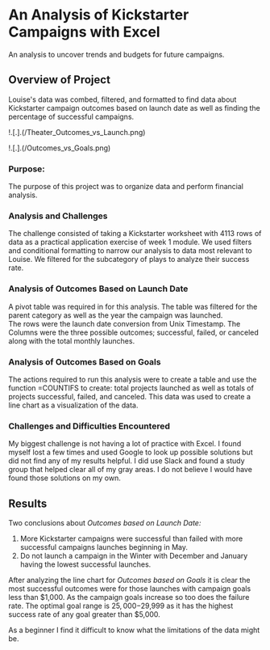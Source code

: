 # An Analysis of Kickstarter Campaigns with Excel

An analysis to uncover trends and budgets for future campaigns.

## Overview of Project

Louise's data was combed, filtered, and formatted to find data about Kickstarter campaign outcomes 
based on launch date as well as finding the percentage of successful campaigns. 

!.[.].(/Theater_Outcomes_vs_Launch.png)

!.[.].(/Outcomes_vs_Goals.png)

### Purpose:
The purpose of this project was to organize data and perform financial analysis.

### Analysis and Challenges
The challenge consisted of taking a Kickstarter worksheet with 4113 rows of data as a practical application exercise of week 1 module. We used filters and
conditional formatting to narrow our analysis to data most relevant to Louise.  We filtered for the subcategory of plays to analyze their success rate. 

### Analysis of Outcomes Based on Launch Date

A pivot table was required in for this analysis.  The table was filtered for the parent category as well as the year the campaign was launched.  
The rows were the launch date conversion from Unix Timestamp.  The Columns were the three possible outcomes; successful, failed, or canceled along with 
the total monthly launches. 

### Analysis of Outcomes Based on Goals

The actions required to run this analysis were to create a table and use the function =COUNTIFS to create: total projects launched as well as totals of
projects successful, failed, and canceled.  This data was used to create a line chart as a visualization of the data.

### Challenges and Difficulties Encountered

My biggest challenge is not having a lot of practice with Excel.  I found myself lost a few times and used Google to look up possible solutions
but did not find any of my results helpful.  I did use Slack and found a study group that helped clear all of my gray areas.  I do not believe I would have
found those solutions on my own. 

## Results

Two conclusions about *Outcomes based on Launch Date:*
1) More Kickstarter campaigns were successful than failed with more successful campaigns launches beginning in May.
2) Do not launch a campaign in the Winter with December and January having the lowest successful launches.

After analyzing the line chart for _Outcomes based on Goals_ it is clear the most successful outcomes were for those launches with campaign goals
less than $1,000.  As the campaign goals increase so too does the failure rate.  The optimal goal range is $25,000-$29,999 as it has the highest success
rate of any goal greater than $5,000.

As a beginner I find it difficult to know what the limitations of the data might be.
